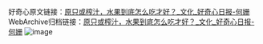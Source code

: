 好奇心原文链接：[原只或榨汁，水果到底怎么吃才好？_文化_好奇心日报-何姗](https://www.qdaily.com/articles/5744.html)
WebArchive归档链接：[原只或榨汁，水果到底怎么吃才好？_文化_好奇心日报-何姗](http://web.archive.org/web/20190623165437/https://www.qdaily.com/articles/5744.html)
![image](http://ww3.sinaimg.cn/large/007d5XDply1g3w93dcqhoj30u04dc1ja)